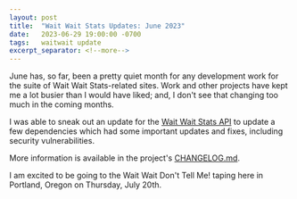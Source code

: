 ```yaml
---
layout: post
title:  "Wait Wait Stats Updates: June 2023"
date:   2023-06-29 19:00:00 -0700
tags:   waitwait update
excerpt_separator: <!--more-->
---
```


June has, so far, been a pretty quiet month for any development work for the suite of Wait Wait Stats-related sites. Work and other projects have kept me a lot busier than I would have liked; and, I don't see that changing too much in the coming months.

I was able to sneak out an update for the [Wait Wait Stats API](https://api.wwdt.me/) to update a few dependencies which had some important updates and fixes, including security vulnerabilities.

More information is available in the project's [CHANGELOG.md](https://github.com/questionlp/api.wwdt.me_v2/blob/main/CHANGELOG.md).

I am excited to be going to the Wait Wait Don't Tell Me! taping here in Portland, Oregon on Thursday, July 20th.
